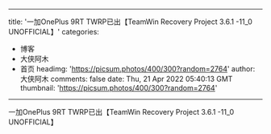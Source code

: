 
---
title: '一加OnePlus 9RT TWRP已出【TeamWin Recovery Project 3.6.1 -11_0 UNOFFICIAL】'
categories: 
 - 博客
 - 大侠阿木
 - 首页
headimg: 'https://picsum.photos/400/300?random=2764'
author: 大侠阿木
comments: false
date: Thu, 21 Apr 2022 05:40:13 GMT
thumbnail: 'https://picsum.photos/400/300?random=2764'
---

<div>   
一加OnePlus 9RT TWRP已出【TeamWin Recovery Project 3.6.1 -11_0 UNOFFICIAL】  
</div>
            